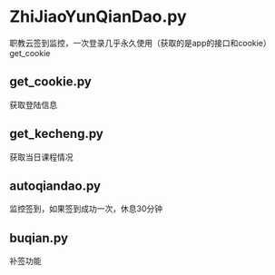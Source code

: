 # ZhiJiaoYunQianDao.py
职教云签到监控，一次登录几乎永久使用（获取的是app的接口和cookie）get_cookie
## get_cookie.py
获取登陆信息
## get_kecheng.py
获取当日课程情况
## autoqiandao.py
监控签到，如果签到成功一次，休息30分钟
## buqian.py
补签功能
